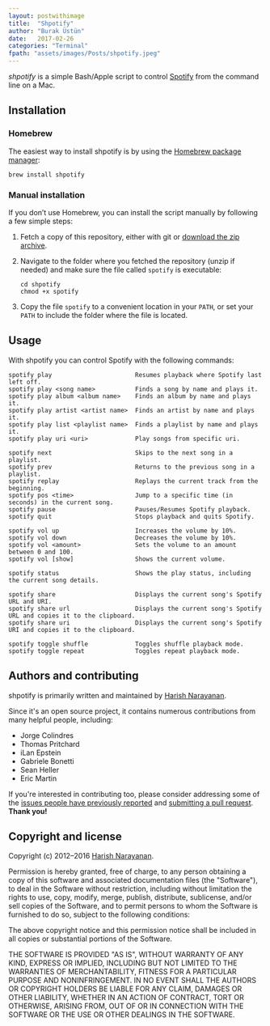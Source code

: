 ```yaml
---
layout: postwithimage
title:  "Shpotify"
author: "Burak Üstün"
date:   2017-02-26
categories: "Terminal"
fpath: "assets/images/Posts/shpotify.jpeg"
---
```



*shpotify* is a simple Bash/Apple script to control
 [Spotify](https://www.spotify.com) from the command line on a Mac.

## Installation

### Homebrew

The easiest way to install shpotify is by using the [Homebrew package
manager](http://brew.sh):

````
brew install shpotify
````

### Manual installation

If you don’t use Homebrew, you can install the script manually by
following a few simple steps:

1. Fetch a copy of this repository, either with git or [download the
   zip archive](https://github.com/hnarayanan/shpotify/archive/master.zip).

2. Navigate to the folder where you fetched the repository (unzip if
   needed) and make sure the file called `spotify` is executable:
   ````
   cd shpotify
   chmod +x spotify
   ````

3. Copy the file `spotify` to a convenient location in your `PATH`, or
   set your `PATH` to include the folder where the file is located.

## Usage

With shpotify you can control Spotify with the following commands:
````
spotify play                       Resumes playback where Spotify last left off.
spotify play <song name>           Finds a song by name and plays it.
spotify play album <album name>    Finds an album by name and plays it.
spotify play artist <artist name>  Finds an artist by name and plays it.
spotify play list <playlist name>  Finds a playlist by name and plays it.
spotify play uri <uri>             Play songs from specific uri.

spotify next                       Skips to the next song in a playlist.
spotify prev                       Returns to the previous song in a playlist.
spotify replay                     Replays the current track from the beginning.
spotify pos <time>                 Jump to a specific time (in seconds) in the current song.
spotify pause                      Pauses/Resumes Spotify playback.
spotify quit                       Stops playback and quits Spotify.

spotify vol up                     Increases the volume by 10%.
spotify vol down                   Decreases the volume by 10%.
spotify vol <amount>               Sets the volume to an amount between 0 and 100.
spotify vol [show]                 Shows the current volume.

spotify status                     Shows the play status, including the current song details.

spotify share                      Displays the current song's Spotify URL and URI.
spotify share url                  Displays the current song's Spotify URL and copies it to the clipboard.
spotify share uri                  Displays the current song's Spotify URI and copies it to the clipboard.

spotify toggle shuffle             Toggles shuffle playback mode.
spotify toggle repeat              Toggles repeat playback mode.
````

## Authors and contributing

shpotify is primarily written and maintained by [Harish
Narayanan](https://harishnarayanan.org).

Since it's an open source project, it contains numerous contributions
from many helpful people, including:

* Jorge Colindres
* Thomas Pritchard
* iLan Epstein
* Gabriele Bonetti
* Sean Heller
* Eric Martin

If you're interested in contributing too, please consider addressing
some of the [issues people have previously
reported](https://github.com/hnarayanan/shpotify/issues) and
[submitting a pull
request](https://help.github.com/articles/using-pull-requests/). **Thank
you!**

## Copyright and license

Copyright (c) 2012–2016 [Harish Narayanan](https://harishnarayanan.org).

Permission is hereby granted, free of charge, to any person obtaining a copy
of this software and associated documentation files (the "Software"), to deal
in the Software without restriction, including without limitation the rights
to use, copy, modify, merge, publish, distribute, sublicense, and/or sell
copies of the Software, and to permit persons to whom the Software is
furnished to do so, subject to the following conditions:

The above copyright notice and this permission notice shall be included in
all copies or substantial portions of the Software.

THE SOFTWARE IS PROVIDED "AS IS", WITHOUT WARRANTY OF ANY KIND, EXPRESS OR
IMPLIED, INCLUDING BUT NOT LIMITED TO THE WARRANTIES OF MERCHANTABILITY,
FITNESS FOR A PARTICULAR PURPOSE AND NONINFRINGEMENT. IN NO EVENT SHALL THE
AUTHORS OR COPYRIGHT HOLDERS BE LIABLE FOR ANY CLAIM, DAMAGES OR OTHER
LIABILITY, WHETHER IN AN ACTION OF CONTRACT, TORT OR OTHERWISE, ARISING FROM,
OUT OF OR IN CONNECTION WITH THE SOFTWARE OR THE USE OR OTHER DEALINGS IN
THE SOFTWARE.


